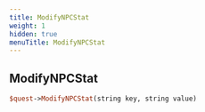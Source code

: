 ```yaml
---
title: ModifyNPCStat
weight: 1
hidden: true
menuTitle: ModifyNPCStat
---
```

## ModifyNPCStat
```perl
$quest->ModifyNPCStat(string key, string value)
```
